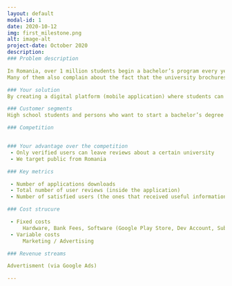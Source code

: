 ```yaml
---
layout: default
modal-id: 1
date: 2020-10-12
img: first_milestone.png
alt: image-alt
project-date: October 2020
description: 
### Problem description

In Romania, over 1 million students begin a bachelor’s program every year, but unfortunately about a third of them quit their studies during the first year. Not choosing the most appropriate study area for them seems to be the cause of this situation.
Many of them also complain about the fact that the university brochures they have access to before studying, picture a very different image of the university life compared to what they experience when they begin it. Other reported reasons is the lack of information, or that the educational standards are below their expectations.

### Your solution
By creating a digital platform (mobile application) where students can leave testimonials and reviews about the study programs they are currently enrolled in we believe we can create a realistic image about what the future students should expect. The platform will contain a Q&A section where everybody can ask questions and verified users can answer them.

### Customer segments
High school students and persons who want to start a bachelor’s degree program.

### Competition


### Your advantage over the competition
 - Only verified users can leave reviews about a certain university
 - We target public from Romania

### Key metrics

 - Number of applications downloads
 - Total number of user reviews (inside the application)
 - Number of satisfied users (the ones that received useful information by using this app)

### Cost strucure

 - Fixed costs
     Hardware, Bank Fees, Software (Google Play Store, Dev Account, Subscriptions ...)
 - Variable costs
     Marketing / Advertising

### Revenue streams

Advertisment (via Google Ads)

---
```


